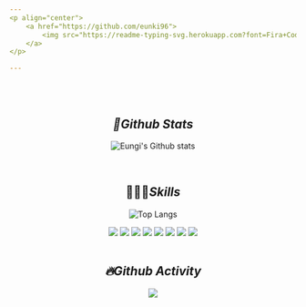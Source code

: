```yaml
---
<p align="center">
	<a href="https://github.com/eunki96">
		<img src="https://readme-typing-svg.herokuapp.com?font=Fira+Code&weight=200&duration=1000&pause=1500&color=65DFF7&background=FFFFFF00&center=true&vCenter=true&width=435&lines=Hi+I'm+Eungi+Jeong;Majoring+in+Embeded+System+Engineering;Learning+Spring-Boot+Framework;%EC%A1%B8%EC%97%85%EB%A7%88%EB%A0%B5%EB%8B%A4">
	</a>
</p>

---
```


<br/><br/>

<div align="center">  
 
## *📘Github Stats* 
 
![Eungi's Github stats](https://github-readme-stats.vercel.app/api?username=eunki96&show_icons=true&hide_border=true)
 
<br/>

## 👩🏻‍💻*Skills*
 
![Top Langs](https://github-readme-stats.vercel.app/api/top-langs/?username=eunki96&custom_title=I%20use&title_color=000c&card_width=400)

<img src="https://img.shields.io/badge/java-007396?style=for-the-badge&logo=java&logoColor=white"> 
<img src="https://img.shields.io/badge/springboot-6DB33F?style=for-the-badge&logo=springboot&logoColor=white">
<img src="https://img.shields.io/badge/gradle-02303A?style=for-the-badge&logo=gradle&logoColor=white">
<img src="https://img.shields.io/badge/-MySQL-F29111?style=for-the-badge&logo=MySQL&logoColor=white"/>
<img src="https://img.shields.io/badge/python-3776AB?style=for-the-badge&logo=python&logoColor=white">
<img src="https://img.shields.io/badge/linux-FCC624?style=for-the-badge&logo=linux&logoColor=black"> 
<img src="https://img.shields.io/badge/-Github-181717?style=for-the-badge&logo=GitHub&logoColor=white"/>
<img src="https://img.shields.io/badge/-Git-F44D27?style=for-the-badge&logo=Git&logoColor=white"/>
   
<br/>
 
<br/>

## *🔥Github Activity*

[![](https://github-readme-stats.vercel.app/api/pin/?username=eunki96&repo=Favor-Server&&bg_color=45,fff,fff&title_color=000&text_color=000)](https://github.com/Favor-Gift-Reminder/Favor-Server)  
 
<br/>


